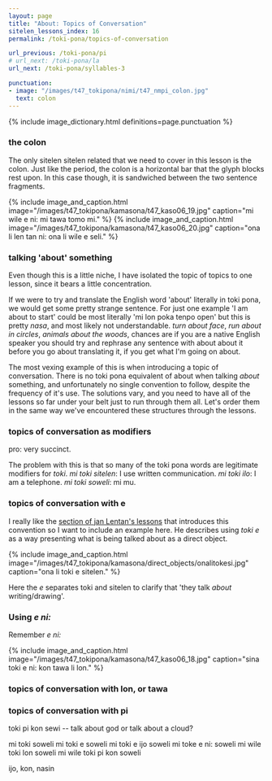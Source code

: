 ```yaml
---
layout: page
title: "About: Topics of Conversation"
sitelen_lessons_index: 16
permalink: /toki-pona/topics-of-conversation

url_previous: /toki-pona/pi
# url_next: /toki-pona/la
url_next: /toki-pona/syllables-3

punctuation:
- image: "/images/t47_tokipona/nimi/t47_nmpi_colon.jpg"
  text: colon
---
```


{% include image_dictionary.html definitions=page.punctuation %}

### the colon

The only sitelen sitelen related that we need to cover in this lesson is the colon. Just like the period, the colon is a horizontal bar that the glyph blocks rest upon. In this case though, it is sandwiched between the two sentence fragments.

{% include image_and_caption.html image="/images/t47_tokipona/kamasona/t47_kaso06_19.jpg" caption="mi wile e ni: mi tawa tomo mi." %}
{% include image_and_caption.html image="/images/t47_tokipona/kamasona/t47_kaso06_20.jpg" caption="ona li len tan ni: ona li wile e seli." %}

### talking 'about' something

Even though this is a little niche, I have isolated the topic of topics to one lesson, since it bears a little concentration.

If we were to try and translate the English word 'about' literally in toki pona, we would get some pretty strange sentence. For just one example 'I am about to start' could be most literally 'mi lon poka tenpo open' but this is pretty _nasa_, and most likely not understandable. _turn about face_, _run about in circles_, _animals about the woods_, chances are if you are a native English speaker you should try and rephrase any sentence with about about it before you go about translating it, if you get what I'm going on about.

The most vexing example of this is when introducing a topic of conversation. There is no toki pona equivalent of about when talking _about_ something, and unfortunately no single convention to follow, despite the frequency of it's use. The solutions vary, and you need to have all of the lessons so far under your belt just to run through them all.  Let's order them in the same way we've encountered these structures through the lessons.


### topics of conversation as modifiers

pro: very succinct.

The problem with this is that so many of the toki pona words are legitimate modifiers for _toki_. _mi toki sitelen_: I use written communication. _mi toki ilo_: I am a telephone. _mi toki soweli_: mi mu.

### topics of conversation with e

I really like the [section of jan Lentan's lessons](https://rnd.neocities.org/tokipona/4.html) that introduces this convention so I want to include an example here. He describes using _toki e_ as a way presenting what is being talked about as a direct object.

{% include image_and_caption.html image="/images/t47_tokipona/kamasona/direct_objects/onalitokesi.jpg" caption="ona li toki e sitelen." %}

Here the _e_ separates toki and sitelen to clarify that 'they talk _about_ writing/drawing'.

### Using _e ni:_

Remember _e ni:_

{% include image_and_caption.html image="/images/t47_tokipona/kamasona/t47_kaso06_18.jpg" caption="sina toki e ni: kon tawa li lon." %}

### topics of conversation with lon, or tawa



### topics of conversation with pi

toki pi kon sewi -- talk about god or talk about a cloud?


mi toki soweli
mi toki e soweli
mi toki e ijo soweli
mi toke e ni: soweli
mi wile toki lon soweli
mi wile toki pi kon soweli

ijo, kon, nasin

